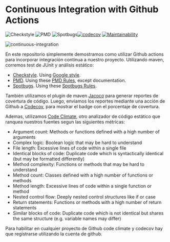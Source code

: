 # Continuous Integration with Github Actions

![Checkstyle](https://github.com/enriquemolinari/static-analysis/actions/workflows/checkstyle.yml/badge.svg) ![PMD](https://github.com/enriquemolinari/static-analysis/actions/workflows/pmd.yml/badge.svg) ![Spotbugs](https://github.com/enriquemolinari/static-analysis/actions/workflows/spotbugs.yml/badge.svg)[![codecov](https://codecov.io/gh/enriquemolinari/static-analysis/branch/main/graph/badge.svg?token=K8NLEOA3WN)](https://codecov.io/gh/enriquemolinari/static-analysis) [![Maintainability](https://api.codeclimate.com/v1/badges/0f70b90190bf2b073c19/maintainability)](https://codeclimate.com/github/enriquemolinari/static-analysis/maintainability)

![continuous-integration](https://user-images.githubusercontent.com/11150895/155978021-9cf451af-15bd-4f68-894e-d5e7aae02984.png)

En este repositorio simplemente demostramos como utilizar Github actions para incorporar integración continua a nuestro proyecto. Utilizando maven, corremos test de JUnit y análisis estático:

- [Checkstyle](https://maven.apache.org/plugins/maven-checkstyle-plugin/examples/custom-checker-config.html). Using [Google style](https://google.github.io/styleguide/javaguide.html).
- [PMD](https://maven.apache.org/plugins/maven-pmd-plugin/). Using these [PMD Rules](https://pmd.github.io/latest/pmd_rules_java.html), except documentation.
- [Spotbugs](https://spotbugs.github.io/spotbugs-maven-plugin/). Using these [Spotbugs Rules](https://spotbugs.readthedocs.io/en/stable/bugDescriptions.html).

También utilizamos el plugin de maven [Jacoco](https://www.eclemma.org/jacoco/trunk/doc/maven.html) para generar reportes de covertura de código. Luego, enviamos los reportes mediante una acción de Github a [Codecov](https://about.codecov.io/), para mostrar el badge con el porcentaje de covertura.

Ademas, utilizamos [Code Climate](https://codeclimate.com/), otro analizador de código estático que ranquea nuestros fuentes segun las siguientes métricas:

- Argument count: Methods or functions defined with a high number of arguments
- Complex logic: Boolean logic that may be hard to understand
- File length: Excessive lines of code within a single file
- Identical blocks of code: Duplicate code which is syntactically identical (but may be formatted differently)
- Method complexity: Functions or methods that may be hard to understand
- Method count: Classes defined with a high number of functions or methods
- Method length: Excessive lines of code within a single function or method
- Nested control flow: Deeply nested control structures like if or case
- Return statements: Functions or methods with a high number of return statements
- Similar blocks of code: Duplicate code which is not identical but shares the same structure (e.g. variable names may differ)

Para habilitar en cualquier proyecto de Github code climate y codecov hay que registrarse utilizando la cuenta de github.
